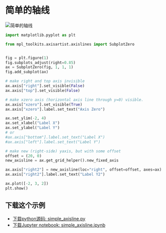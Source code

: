 # 简单的轴线

![简单的轴线](https://matplotlib.org/_images/sphx_glr_simple_axisline_001.png)

```python
import matplotlib.pyplot as plt

from mpl_toolkits.axisartist.axislines import SubplotZero


fig = plt.figure(1)
fig.subplots_adjust(right=0.85)
ax = SubplotZero(fig, 1, 1, 1)
fig.add_subplot(ax)

# make right and top axis invisible
ax.axis["right"].set_visible(False)
ax.axis["top"].set_visible(False)

# make xzero axis (horizontal axis line through y=0) visible.
ax.axis["xzero"].set_visible(True)
ax.axis["xzero"].label.set_text("Axis Zero")

ax.set_ylim(-2, 4)
ax.set_xlabel("Label X")
ax.set_ylabel("Label Y")
# or
#ax.axis["bottom"].label.set_text("Label X")
#ax.axis["left"].label.set_text("Label Y")

# make new (right-side) yaxis, but with some offset
offset = (20, 0)
new_axisline = ax.get_grid_helper().new_fixed_axis

ax.axis["right2"] = new_axisline(loc="right", offset=offset, axes=ax)
ax.axis["right2"].label.set_text("Label Y2")

ax.plot([-2, 3, 2])
plt.show()
```

## 下载这个示例
            
- [下载python源码: simple_axisline.py](https://matplotlib.org/_downloads/simple_axisline.py)
- [下载Jupyter notebook: simple_axisline.ipynb](https://matplotlib.org/_downloads/simple_axisline.ipynb)